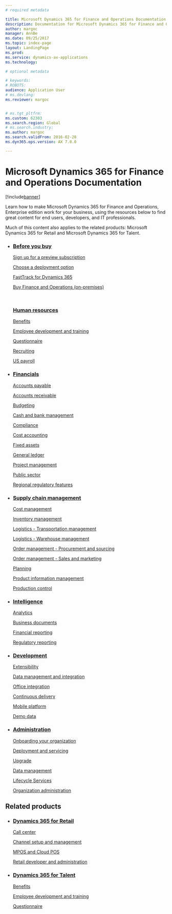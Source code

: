 ```yaml
---
# required metadata

title: Microsoft Dynamics 365 for Finance and Operations Documentation
description: Documentation for Microsoft Dynamics 365 for Finance and Operations, Enterprise edition. 
author: margoc
manager: AnnBe
ms.date: 09/25/2017
ms.topic: index-page
layout: LandingPage
ms.prod: 
ms.service: dynamics-ax-applications
ms.technology: 

# optional metadata

# keywords: 
# ROBOTS: 
audience: Application User
# ms.devlang: 
ms.reviewer: margoc


# ms.tgt_pltfrm: 
ms.custom: 62303
ms.search.region: Global
# ms.search.industry: 
ms.author: margoc
ms.search.validFrom: 2016-02-28
ms.dyn365.ops.version: AX 7.0.0

---
```


# Microsoft Dynamics 365 for Finance and Operations Documentation
[!include[banner](includes/banner.md)]

Learn how to make Microsoft Dynamics 365 for Finance and Operations, Enterprise edition work for your business, using the resources below to find great content for end users, developers, and IT professionals. 

Much of this content also applies to the related products: Microsoft Dynamics 365 for Retail and Microsoft Dynamics 365 for Talent. 

<div id="main" class="v2">

<ul class="panelContent cardsF">
    <li>
        <div class="cardSize">
            <div class="cardPadding">
                <div class="card">
                    <div class="cardImageOuter">
                        <!-- <div class="cardImage">
                            <img src="/media/common/i_get-started.svg" alt="Get started icon" />
                        </div>-->
                    </div>
                    <div class="cardText">
                        <h3><a href="../fin-and-ops/get-started/before-you-buy">Before you buy</a></h3>
                        <p><a href="../dev-itpro/dev-tools/sign-up-preview-subscription">Sign up for a preview subscription</a></p>
                        <p><a href="../dev-itpro/deployment/choose-deployment-type">Choose a deployment option</a></p>
                        <p><a href="../fin-and-ops/get-started/fasttrack-dynamics-365-overview">FastTrack for Dynamics 365</a></p>
                        <p><a href="../dev-itpro/get-started/purchase-on-premises">Buy Finance and Operations (on-premises)</a></p>
                        <br>
                        <H3><a href="hr/hr-landing-page">Human resources</a></h3>
<p><a href="../talent/manage-benefit-program">Benefits</a></p>
<p><a href="../talent/performance-management-overview">Employee development and training</a></p>
<p><a href="../talent/questionnaires">Questionnaire</a></p></p>
<p><a href="hr/manage-recruiting-process">Recruiting</a></p>
<p><a href="hr/localizations/noam-usa-payroll">US payroll</a>
                </div>
                </div>
            </div>
        </div>
    </li>
    <li>
        <div class="cardSize">
            <div class="cardPadding">
                <div class="card">
                    <div class="cardImageOuter">
                        <!-- <div class="cardImage">
                            <img src="/media/common/i_management.svg" alt="Design icon" />
                        </div>-->
                    </div>
                    <div class="cardText">
                        <h3><a href="../financials/index">Financials</a></h3>
<p><a href="../financials/accounts-payable/accounts-payable">Accounts payable</a></p>
<p><a href="../financials/accounts-receivable/accounts-receivable">Accounts receivable</a></p>
<p><a href="../financials/budgeting/budgeting-overview">Budgeting</a></p>
<p><a href="../financials/cash-bank-management/cash-bank-management">Cash and bank management</a></p>
<p><a href="../financials/general-ledger/audit-policy-rules">Compliance</a></p>
<p><a href="../financials/cost-accounting/cost-accounting-home-page">Cost accounting</a></p>
<p><a href="../financials/fixed-assets/fixed-assets">Fixed assets</a></p>
<p><a href="../financials/general-ledger/general-ledger">General ledger</a></p>
<p><a href="../financials/project-management/overview-project-management-accounting">Project management</a></p>
<p><a href="../financials/public-sector/public-sector-functionality">Public sector</a></p>
<p><a href="../dev-itpro/lcs-solutions/country-region">Regional regulatory features</a></p>
                    </div>
                </div>
            </div>
        </div>
    </li>
    <li>
        <div class="cardSize">
            <div class="cardPadding">
                <div class="card">
                  <div class="cardImageOuter">
                        <!--<div class="cardImage">
                            <img src="/media/common/i_upgrade.svg" alt="Publish icon" />
                        </div>-->
                    </div>
                    <div class="cardText">
<h3><a href="../supply-chain/index">Supply chain management</a></h3>
<p><a href="../supply-chain/cost-management/costing-sheets">Cost management</a></p>
<p><a href="../supply-chain/inventory/inventory-locations">Inventory management</a></p>
<p><a href="../supply-chain/transportation/transportation-management-overview">Logistics - Transportation management</a></p>
<p><a href="../supply-chain/warehousing/warehouse-configuration">Logistics - Warehouse management</a></p>
<p><a href="../supply-chain/procurement/procurement-sourcing-overview">Order management - Procurement and sourcing</a></p>
<p><a href="../supply-chain/sales-marketing/overview-sales-marketing">Order management - Sales and marketing</a></p><p><a href="../supply-chain/master-planning/master-plans">Planning</a></p>
<p><a href="../supply-chain/pim/product-information">Product information management</a></p>
<p><a href="../supply-chain/production-control/create-production-orders">Production control</a></p>
                    </div>
                </div>
            </div>
        </div>
    </li>
    <li>
        <div class="cardSize">
            <div class="cardPadding">
                <div class="card">
                    <div class="cardImageOuter">
                        <!--<div class="cardImage">
                            <img src="/media/common/i_api-reference.svg" alt="API Ref icon" />
                        </div>-->
                    </div>
                    <div class="cardText">
<h3><a href="../dev-itpro/analytics/information-access-reporting">Intelligence</a></h3>
<p><a href="../dev-itpro/analytics/analytics">Analytics</a></p>
 <p><a href="../dev-itpro/analytics/document-reporting-services">Business documents</a></p>
<p><a href="../dev-itpro/analytics/financial-reporting-intro">Financial reporting</a></p>
<p><a href="../dev-itpro/analytics/general-electronic-reporting">Regulatory reporting</a></p>
                    </div>
                </div>
            </div>
        </div>
    </li>
    <li>
        <div class="cardSize">
            <div class="cardPadding">
                <div class="card">
                    <div class="cardImageOuter">
                        <!--<div class="cardImage">
                            <img src="/media/common/i_multi-connect.svg" alt="Related links icon" />
                        </div>-->
                    </div>
                    <div class="cardText">
                       <h3><a href="../dev-itpro/dev-tools/developer-home-page">Development</h3>
<p><a href="../dev-itpro/extensibility/extensibility-home-page">Extensibility</a></p>
<p><a href="../dev-itpro/data-entities/data-entities">Data management and integration</a></p>
<p><a href="../dev-itpro/office-integration/office-integration">Office integration</a></p>
<p><a href="../dev-itpro/dev-tools/continuous-delivery-home-page">Continuous delivery</a></p>
<p><a href="../dev-itpro/mobile-apps/platform/mobile-platform-home-page">Mobile platform</a></p>
<p><a href="../dev-itpro/get-started/demo-data">Demo data</a></p>
                    </div>
                </div>
            </div>
        </div>
    </li>
        <li>
        <div class="cardSize">
            <div class="cardPadding">
                <div class="card">
                    <div class="cardImageOuter">
                        <!--<div class="cardImage">
                            <img src="/media/common/i_multi-connect.svg" alt="Related links icon" />
                        </div>-->
                    </div>
                    <div class="cardText">
<h3><a href="../dev-itpro/sysadmin/system-administration-home-page">Administration</h3>
<p><a href="../fin-and-ops/get-started/onboarding-home">Onboarding your organization</a></p>
<p><a href="../dev-itpro/deployment/deploy-demo-environment">Deployment and servicing</a></p>
<p><a href="../dev-itpro/migration-upgrade/upgrade-home-page">Upgrade</a></p>
<p><a href="../dev-itpro/data-entities/data-management-integration-data-entity">Data management</a></p>
<p><a href="../dev-itpro/lifecycle-services/lcs">Lifecycle Services</a></p>
<p><a href="../fin-and-ops/organization-administration/organization-administration-home-page">Organization administration</a></p>
                    </div>
                </div>
            </div>
        </div>
    </li>
</ul>

<h2>Related products</h2>

<ul class="panelContent cardsF">
    <li>
        <div class="cardSize">
            <div class="cardPadding">
                <div class="card">
                    <div class="cardImageOuter">
                        <!--<div class="cardImage">
                            <img src="/media/common/i_multi-connect.svg" alt="Related links icon" />
                        </div>-->
                    </div>
                    <div class="cardText">
<h3><a href="../retail/index">Dynamics 365 for Retail</a></h3>
<p><a href="../retail/call-center-functionality">Call center</p>
<p><a href="../retail/define-maintain-retail-channels">Channel setup and management</p>
<p><a href="../retail/retail-peripherals-overview">MPOS and Cloud POS</p>
<p><a href="../retail/dev-itpro/dev-retail-home-page">Retail developer and administration</p>
                    </div>
                </div>
            </div>
        </div>
    </li>
    <li>
        <div class="cardSize">
            <div class="cardPadding">
                <div class="card">
                    <div class="cardImageOuter">
                        <!--<div class="cardImage">
                            <img src="/media/common/i_multi-connect.svg" alt="Related links icon" />
                        </div>-->
                    </div>
                    <div class="cardText">
<h3><a href="../talent/index">Dynamics 365 for Talent</a></h3>
<p><a href="../talent/manage-benefit-program">Benefits</a></p>
<p><a href="../talent/performance-management-overview">Employee development and training</a></p>
<p><a href="../talent/questionnaires">Questionnaire</a></p>
                    </div>
                </div>
            </div>
        </div>
    </li>

</ul>
